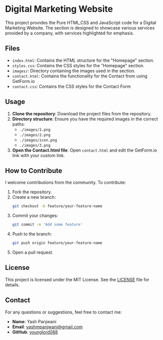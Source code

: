 # Digital Marketing Website 

This project provides the Pure HTML,CSS and JavaScript code for a Digital Marketing Website. The section is designed to showcase various services provided by a company, with services highlighted for emphasis.

## Files

- `index.html`: Contains the HTML structure for the "Homepage" section.
- `styles.css`: Contains the CSS styles for the "Homepage" section.
- `images/`: Directory containing the images used in the section.
- `contact.html`: Contains the functionality for the Contact from using GetForm.io
- `contact.css`: Contains the CSS styles for the Contact Form

## Usage

1. **Clone the repository**: Download the project files from the repository.
2. **Directory structure**: Ensure you have the required images in the correct paths:
   - `./images/1.png`
   - `./images/2.png`
   - `./images/icon.png`
   - `./images/3.png`
3. **Open the Contact.html file**: Open `contact.html` and edit the GetForm.io link with your custom link.

## How to Contribute
I welcome contributions from the community. To contribute:

1. Fork the repository.
2. Create a new branch:
    ```bash
    git checkout -b feature/your-feature-name
    ```
3. Commit your changes:
    ```bash
    git commit -m 'Add some feature'
    ```
4. Push to the branch:
    ```bash
    git push origin feature/your-feature-name
    ```
5. Open a pull request.

## License
This project is licensed under the MIT License. See the [LICENSE](LICENSE) file for details.

## Contact
For any questions or suggestions, feel free to contact me:

- **Name**: Yash Panjwani
- **Email**: [yashmpanjwani@gmail.com](mailto:yashmpanjwani@gmail.com)
- **GitHub**: [younglord088](https://github.com/younglord088)


